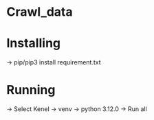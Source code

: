 # Crawl_data
# Installing
 -> pip/pip3 install requirement.txt
# Running
 -> Select Kenel -> venv -> python 3.12.0
 -> Run all
